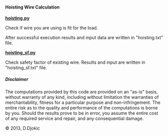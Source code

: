 <h4> Hoisting Wire Calculation </h4>

<b><u>hoisting.py</u></b></p>
Check if wire you are using is fit for the load.</p>
After successful execution results and input data are written in "hoisting.txt" file.</p>

<b><u>hoisting_sf.py</u></b></p>
Check safety factor of existing wire. Results and input are written in "hoisting_sf.txt" file.</p>
<h5> Disclaimer</h5>
The computations provided by this code are provided on an "as-is" basis, without warranty of any kind, including without limitation the warranties of merchantability, fitness for a particular purpose and non-infringement. The entire risk as to the quality and performance of the computations is borne by you. Should the results prove to be in error, you assume the entire cost of any required service and repair, and any consequential damage. </p>

© 2013, D.Djokic